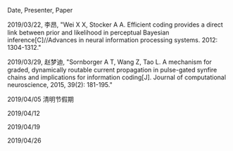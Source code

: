 Date, Presenter, Paper

2019/03/22, 李昂, "Wei X X, Stocker A A. Efficient coding provides a direct link between prior and likelihood in perceptual Bayesian inference[C]//Advances in neural information processing systems. 2012: 1304-1312."

2019/03/29, 赵梦迪, "Sornborger A T, Wang Z, Tao L. A mechanism for graded, dynamically routable current propagation in pulse-gated synfire chains and implications for information coding[J]. Journal of computational neuroscience, 2015, 39(2): 181-195."

2019/04/05 清明节假期

2019/04/12

2019/04/19

2019/04/26

